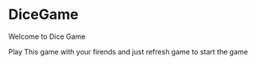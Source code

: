 # DiceGame
Welcome to Dice Game 

Play This game with your firends and just refresh game to start the game




